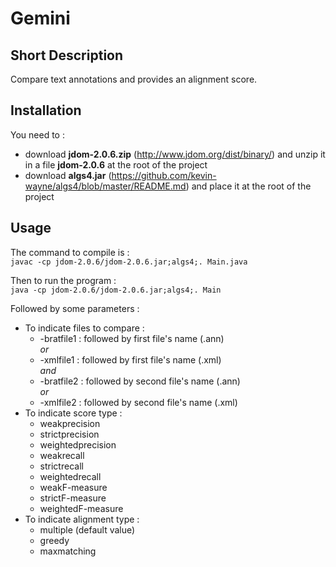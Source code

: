 # Gemini

## Short Description

Compare text annotations and provides an alignment score.

## Installation

You need to :  
* download __jdom-2.0.6.zip__ (http://www.jdom.org/dist/binary/) and unzip it in a file __jdom-2.0.6__ at the root of the project
* download __algs4.jar__ (https://github.com/kevin-wayne/algs4/blob/master/README.md) and place it at the root of the project  

## Usage

The command to compile is :  
`javac -cp jdom-2.0.6/jdom-2.0.6.jar;algs4;. Main.java`  
  
Then to run the program :  
`java -cp jdom-2.0.6/jdom-2.0.6.jar;algs4;. Main`  
  
Followed by some parameters :  
* To indicate files to compare :
   * -bratfile1  : followed by first file's name (.ann)  
   *or*
   * -xmlfile1 : followed by first file's name (.xml)  
   *and*
   * -bratfile2  : followed by second file's name (.ann)  
   *or*
   * -xmlfile2 : followed by second file's name (.xml)
* To indicate score type :
   * weakprecision
   * strictprecision
   * weightedprecision
   * weakrecall
   * strictrecall
   * weightedrecall
   * weakF-measure
   * strictF-measure
   * weightedF-measure
* To indicate alignment type :
   * multiple (default value)
   * greedy
   * maxmatching
